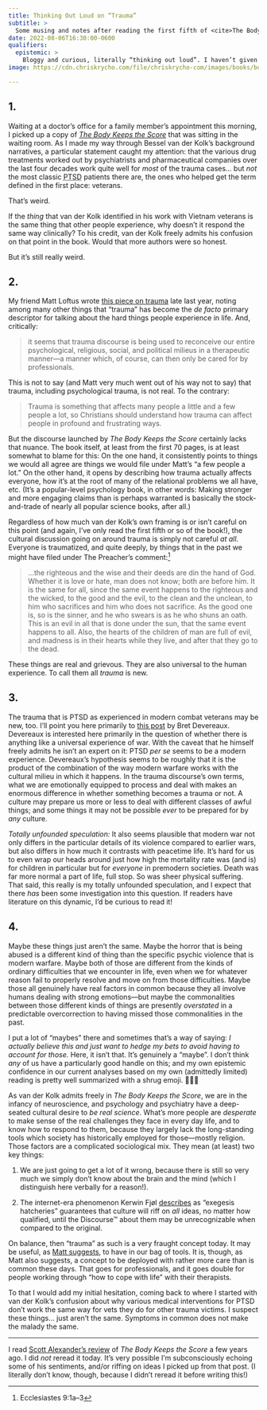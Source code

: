```yaml
---
title: Thinking Out Loud on “Trauma”
subtitle: >
  Some musing and notes after reading the first fifth of <cite>The Body Keeps the Score</cite>
date: 2022-08-06T16:30:00-0600
qualifiers:
  epistemic: >
    Bloggy and curious, literally “thinking out loud”. I haven’t given this *any* sustained thought, and this is more or less unedited. Take it for what you will, and be gentle with my ignorance.
image: https://cdn.chriskrycho.com/file/chriskrycho-com/images/books/body-keeps-the-score.jpeg

---
```


## 1.

Waiting at a doctor’s office for a family member’s appointment this morning, I picked up a copy of [<cite>The Body Keeps the Score</cite>](TODO) that was sitting in the waiting room. As I made my way through Bessel van der Kolk’s background narratives, a particular statement caught my attention: that the various drug treatments worked out by psychiatrists and pharmaceutical companies over the last four decades work quite well for *most* of the trauma cases… but *not* the most classic <abbr title="post-traumatic stress disorder">PTSD</abbr> patients there are, the ones who helped get the term defined in the first place: veterans.

That’s weird.

If the *thing* that van der Kolk identified in his work with Vietnam veterans is the same thing that other people experience, why doesn’t it respond the same way clinically? To his credit, van der Kolk freely admits his confusion on that point in the book. Would that more authors were so honest.

But it’s still really weird.

[^no-cite]: I would quote and cite it exactly, but I don’t have it with me anymore, not being at the doctor’s office!

## 2.

My friend Matt Loftus wrote [this piece on trauma][matt] late last year, noting among many other things that “trauma” has become the _de facto_ primary descriptor for talking about the hard things people experience in life. And, critically:

> it seems that trauma discourse is being used to reconceive our entire psychological, religious, social, and political milieus in a therapeutic manner—a manner which, of course, can then only be cared for by professionals.

[matt]: https://mereorthodoxy.com/trauma-attachment-and-self-care-what-everyone-should-know/

This is not to say (and Matt very much went out of his way not to say) that trauma, including psychological trauma, is not real. To the contrary:

> Trauma is something that affects many people a little and a few people a lot, so Christians should understand how trauma can affect people in profound and frustrating ways.

But the discourse launched by <cite>The Body Keeps the Score</cite> certainly lacks that nuance. The book itself, at least from the first 70 pages, is at least somewhat to blame for this: On the one hand, it consistently points to things we would all agree are things we would file under Matt’s “a few people a lot.” On the other hand, it opens by describing how trauma actually affects everyone, how it’s at the root of many of the relational problems we all have, etc. (It’s a popular-level psychology book, in other words: Making stronger and more engaging claims than is perhaps warranted is basically the stock-and-trade of nearly all popular science books, after all.)

Regardless of how much van der Kolk’s own framing is or isn’t careful on this point (and again, I’ve only read the first fifth or so of the book!), the cultural discussion going on around trauma is simply not careful *at all*. Everyone is traumatized, and quite deeply, by things that in the past we might have filed under The Preacher’s comment:[^eccl]

> …the righteous and the wise and their deeds are din the hand of God. Whether it is love or hate, man does not know; both are before him. It is the same for all, since the same event happens to the righteous and the wicked, to the good and the evil, to the clean and the unclean, to him who sacrifices and him who does not sacrifice. As the good one is, so is the sinner, and he who swears is as he who shuns an oath. This is an evil in all that is done under the sun, that the same event happens to all. Also, the hearts of the children of man are full of evil, and madness is in their hearts while they live, and after that they go to the dead.

These things are real and grievous. They are also universal to the human experience. To call them all *trauma* is new.

[^eccl]: Ecclesiastes 9:1a–3

## 3.

The trauma that is <abbr>PTSD</abbr> as experienced in modern combat veterans may be new, too. I’ll point you here primarily to [this post](https://acoup.blog/2021/02/12/collections-the-universal-warrior-part-iib-a-soldiers-lot/) by Bret Devereaux. Devereaux is interested here primarily in the question of whether there is anything like a universal experience of war. With the caveat that he himself freely admits he isn’t an expert on it: <abbr>PTSD</abbr> _per se_ seems to be a modern experience. Devereaux’s hypothesis seems to be roughly that it is the product of the combination of the way modern warfare works with the cultural milieu in which it happens. In the trauma discourse’s own terms, what we are emotionally equipped to process and deal with makes an enormous difference in whether something becomes a trauma or not. A culture may prepare us more or less to deal with different classes of awful things; and some things it may not be possible *ever* to be prepared for by *any* culture.

<aside>

*Totally unfounded speculation:* It also seems plausible that modern war not only differs in the particular details of its violence compared to earlier wars, but also differs in how much it contrasts with peacetime life. It’s hard for us to even wrap our heads around just how high the mortality rate was (and is) for children in particular but for *everyone* in premodern societies. Death was far more normal a part of life, full stop. So was sheer physical suffering. That said, this really is my totally unfounded speculation, and I expect that there *has* been some investigation into this question. If readers have literature on this dynamic, I’d be curious to read it!

</aside>

## 4.

Maybe these things just aren’t the same. Maybe the horror that is being abused is a different kind of thing than the specific psychic violence that is modern warfare. Maybe both of those are different from the kinds of ordinary difficulties that we encounter in life, even when we for whatever reason fail to properly resolve and move on from those difficulties. Maybe those all genuinely have real factors in common because they all involve humans dealing with strong emotions—but maybe the commonalities between those different kinds of things are presently *overstated* in a predictable overcorrection to having missed those commonalities in the past.

I put a lot of “maybes” there and sometimes that’s a way of saying: *I actually believe this and just want to hedge my bets to avoid having to account for those.* Here, it isn’t that. It’s genuinely a “maybe”. I don’t think *any* of us have a particularly good handle on this; and my own epistemic confidence in our current analyses based on my own (admittedly limited) reading is pretty well summarized with a shrug emoji. 🤷🏻‍♂️

As van der Kolk admits freely in <cite>The Body Keeps the Score</cite>, we are in the infancy of neuroscience, and psychology and psychiatry have a deep-seated cultural desire to *be real science*. What’s more people are *desperate* to make sense of the real challenges they face in every day life, and to know how to respond to them, because they largely lack the long-standing tools which society has historically employed for those—mostly religion. Those factors are a complicated sociological mix. They mean (at least) two key things:

1. We are just going to get a lot of it wrong, because there is still so very much we simply don’t know about the brain and the mind (which I distinguish here verbally for a reason!).

2. The internet-era phenomenon Kerwin Fjøl [describes][pretentious] as “exegesis hatcheries” guarantees that culture will riff on *all* ideas, no matter how qualified, until the Discourse™ about them may be unrecognizable when compared to the original.

[pretentious]: https://zermatist.medium.com/on-pretentious-rhetoric-bf034a25bd41

On balance, then “trauma” as such is a very fraught concept today. It may be useful, as [Matt suggests][matt], to have in our bag of tools. It is, though, as Matt also suggests, a concept to be deployed with rather more care than is common these days. That goes for professionals, and it goes double for people working through “how to cope with life” with their therapists.

To that I would add my initial hesitation, coming back to where I started with van der Kolk’s confusion about why various medical interventions for <abbr>PTSD</abbr> don’t work the same way for vets they do for other trauma victims. I suspect these things… just aren’t the same. Symptoms in common does not make the malady the same.

---

I read [Scott Alexander’s review][ssc] of <cite>The Body Keeps the Score</cite> a few years ago. I did *not* reread it today. It’s very possible I’m subconsciously echoing some of his sentiments, and/or riffing on ideas I picked up from that post. (I literally don’t know, though, because I didn’t reread it before writing this!)

[ssc]: https://slatestarcodex.com/2019/11/12/book-review-the-body-keeps-the-score/
